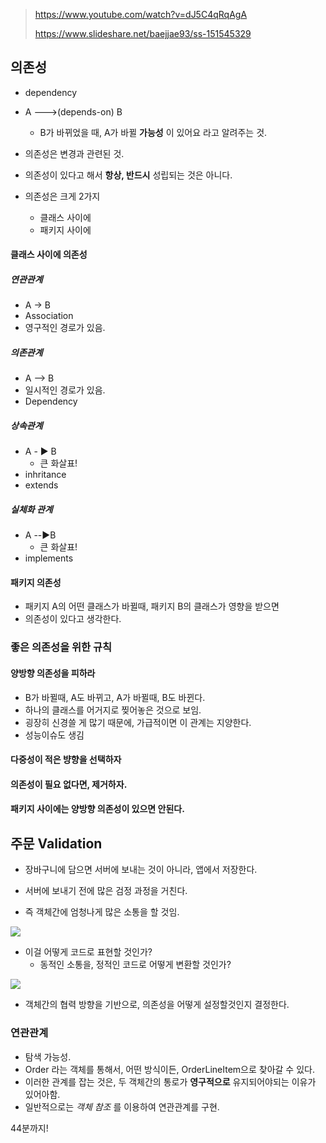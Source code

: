 > https://www.youtube.com/watch?v=dJ5C4qRqAgA
>
> https://www.slideshare.net/baejjae93/ss-151545329



## 의존성

- dependency

- A --->(depends-on) B
  - B가 바뀌었을 때, A가 바뀔 **가능성** 이 있어요 라고 알려주는 것.
- 의존성은 변경과 관련된 것.
- 의존성이 있다고 해서 **항상, 반드시** 성립되는 것은 아니다.
- 의존성은 크게 2가지
  - 클래스 사이에
  - 패키지 사이에



#### 클래스 사이에 의존성

##### 연관관계

- A -> B
- Association
- 영구적인 경로가 있음.



##### 의존관계

- A --> B
- 일시적인 경로가 있음.
- Dependency



##### 상속관계

- A - :arrow_forward: B
  - 큰 화살표!
- inhritance
- extends



##### 실체화 관계

- A --:arrow_forward:B
  - 큰 화살표!
- implements



#### 패키지 의존성

- 패키지 A의 어떤 클래스가 바뀔때, 패키지 B의 클래스가 영향을 받으면
- 의존성이 있다고 생각한다.



### 좋은 의존성을 위한 규칙

#### 양방향 의존성을 피하라

- B가 바뀔때, A도 바뀌고, A가 바뀔때, B도 바뀐다.
- 하나의 클래스를 어거지로 찢어놓은 것으로 보임.
- 굉장히 신경쓸 게 많기 때문에, 가급적이면 이 관계는 지양한다.
- 성능이슈도 생김



#### 다중성이 적은 뱡향을 선택하자

#### 의존성이 필요 없다면, 제거하자.

#### 패키지 사이에는 양방향 의존성이 있으면 안된다.





## 주문 Validation

- 장바구니에 담으면 서버에 보내는 것이 아니라, 앱에서 저장한다.
- 서버에 보내기 전에 많은 검정 과정을 거친다.

- 즉 객체간에 엄청나게 많은 소통을 할 것임.

![](https://image.slidesharecdn.com/woowahan-oo-190624161343/95/-37-1024.jpg?cb=1561392949)

- 이걸 어떻게 코드로 표현할 것인가?
  - 동적인 소통을, 정적인 코드로 어떻게 변환할 것인가?

![](https://image.slidesharecdn.com/woowahan-oo-190624161343/95/-38-1024.jpg?cb=1561392949)

- 객체간의 협력 방향을 기반으로, 의존성을 어떻게 설정할것인지 결정한다.

  

### 연관관계

- 탐색 가능성.
- Order 라는 객체를 통해서, 어떤 방식이든, OrderLineItem으로 찾아갈 수 있다.
- 이러한 관계를 잡는 것은, 두 객체간의 통로가 **영구적으로** 유지되어야되는 이유가 있어아함.
- 일반적으로는 *객체 참조* 를 이용하여 연관관계를 구현.



44분까지!
